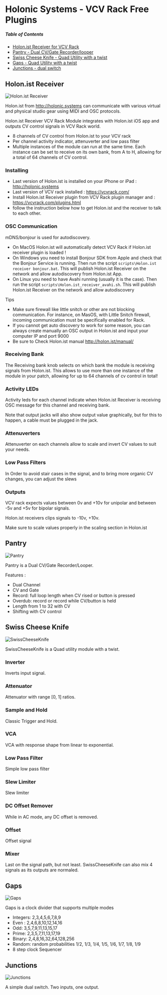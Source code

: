 # Holonic Systems - VCV Rack Free Plugins

##### Table of Contents  
- [Holon.ist Receiver for VCV Rack](#holonist-receiver)
- [Pantry - Dual CV/Gate Recorder/looper](#pantry)
- [Swiss Cheese Knife - Quad Utility with a twist](#swiss-cheese-knife)
- [Gaps - Quad Utility with a twist](#gaps)
- [Junctions - dual switch](#junctions)


## Holon.ist Receiver

![Holon.ist Receiver](https://raw.githubusercontent.com/hdavid/VCVRack-Holon.ist/master/screencaps/Holon.ist-Receiver.png)

Holon.ist from http://holonic.systems can communicate with various virtual and physical studio gear using MIDI and OSC protocols.

Holon.ist Receiver VCV Rack Module integrates with Holon.ist iOS app and outputs CV control signals in VCV Rack world.
- 8 channels of CV control from Holon.ist to your VCV rack
- Per channel activity indicator, attenuverter and low pass filter
- Multiple instances of the module can run at the same time. Each instance can be set to receive on its own bank, from A to H, allowing for a total of 64 channels of CV control.


### Installing
- Last version of Holon.ist is installed on your iPhone or iPad : http://holonic.systems
- Last version of VCV rack installed : https://vcvrack.com/
- Install Holon.ist Receiver plugin from VCV Rack plugin manager and : https://vcvrack.com/plugins.html
- follow the instruction below how to get Holon.ist and the receiver to talk to each other.

### OSC Communication
mDNS/bonjour is used for autodiscovery.

- On MacOS Holon.ist will automatically detect VCV Rack if Holon.ist receiver plugin is loaded !
- On Windows you need to install Bonjour SDK from Apple and check that the Bonjour Service is running. Then run the script `scripts\Holon.ist receiver bonjour.bat`. This will publish Holon.ist Receiver on the network and allow autodiscovery from Holon.ist App.
- On Linux you need to have Avahi running (usually it is the case). Then run the script `scripts\Holon.ist_receiver_avahi.sh`. This will publish Holon.ist Receiver on the network and allow autodiscovery

Tips
- Make sure firewall like little snitch or other are not blocking communication. For instance, on MasOS, with Little Snitch firewall, incoming communication must be specifically enabled for Rack.
- If you cannot get auto discovery to work for some reason, you can always create manually an OSC output in Holon.ist and input your computer IP and port 9000
- Be sure to Check Holon.ist manual http://holon.ist/manual/

### Receiving Bank
The Receiving bank knob selects on which bank the module is receiving signals from Holon.ist. This allows to use more than one instance of the module in your patch, allowing for up to 64 channels of cv control in total!

### Activity LEDs
Activity leds for each channel indicate when Holon.ist Receiver is receiving OSC message for this channel and receiving bank.

Note that output jacks will also show output value graphically, but for this to happen, a cable must be plugged in the jack.

### Attenuverters
Attenuverter on each channels allow to scale and invert CV values to suit your needs.  

### Low Pass Filters
In Order to avoid stair cases in the signal, and to bring more organic CV changes, you can adjust the slews

### Outputs
VCV rack expects values between 0v and +10v for unipolar and between -5v and +5v for bipolar signals.

Holon.ist receivers clips signals to -10v, +10v.
  
Make sure to scale values properly in the scaling section in Holon.ist

## Pantry

![Pantry](https://raw.githubusercontent.com/hdavid/VCVRack-Holon.ist/master/screencaps/Pantry.png)

Pantry is a Dual CV/Gate Recorder/Looper.

Features :
- Dual Channel 
- CV and Gate
- Record: full loop length when CV rised or button is pressed
- Overdub: record or record while CV/button is held
- Length from 1 to 32 with CV
- Shifting with CV control


## Swiss Cheese Knife

![SwissCheeseKnife](https://raw.githubusercontent.com/hdavid/VCVRack-Holon.ist/master/screencaps/SwissCheeseKnife.png)

SwissCheeseKnife is a Quad utility module with a twist.

### Inverter
Inverts input signal.

### Attenuator 
Attenuator with range [0, 1] ratios.

### Sample and Hold
Classic Trigger and Hold.

### VCA
VCA with response shape from linear to exponential.

### Low Pass Filter
Simple low pass filter

### Slew Limiter
Slew limiter

### DC Offset Remover
While in AC mode, any DC offset is removed. 

### Offset
Offset signal

### Mixer
Last on the signal path, but not least. SwissCheeseKnife can also mix 4 signals as its outputs are normaled.


## Gaps

![Gaps](https://raw.githubusercontent.com/hdavid/VCVRack-Holon.ist/master/screencaps/Gaps.png)

Gaps is a clock divider that supports multiple modes 

- Integers: 2,3,4,5,6,7,8,9
- Even : 2,4,6,8,10,12,14,16
- Odd: 3,5,7,9,11,13,15,17
- Prime: 2,3,5,7,11,13,17,19
- Binary: 2,4,8,16,32,64,128,256
- Random: random probabilities 1/2, 1/3, 1/4, 1/5, 1/6, 1/7, 1/8, 1/9
- 8 step clock Sequencer


## Junctions

![Junctions](https://raw.githubusercontent.com/hdavid/VCVRack-Holon.ist/master/screencaps/Junctions.png)

A simple dual switch. Two inputs, one output.
